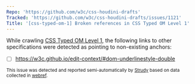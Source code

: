 ```yaml
---
Repo: 'https://github.com/w3c/css-houdini-drafts'
Tracked: 'https://github.com/w3c/css-houdini-drafts/issues/1121'
Title: '[css-typed-om-1] Broken references in CSS Typed OM Level 1'
---
```


While crawling [CSS Typed OM Level 1](https://drafts.css-houdini.org/css-typed-om-1/), the following links to other specifications were detected as pointing to non-existing anchors:
* [ ] https://w3c.github.io/edit-context/#dom-underlinestyle-double

<sub>This issue was detected and reported semi-automatically by [Strudy](https://github.com/w3c/strudy/) based on data collected in [webref](https://github.com/w3c/webref/).</sub>
